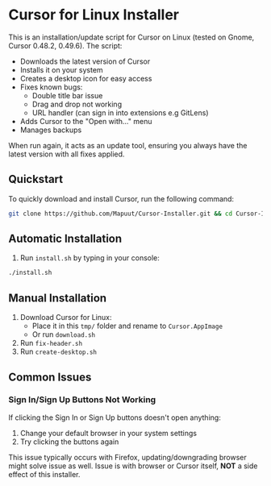 # Cursor for Linux Installer

This is an installation/update script for Cursor on Linux (tested on Gnome, Cursor 0.48.2, 0.49.6). The script:

- Downloads the latest version of Cursor
- Installs it on your system
- Creates a desktop icon for easy access
- Fixes known bugs:
  - Double title bar issue
  - Drag and drop not working
  - URL handler (can sign in into extensions e.g GitLens)
- Adds Cursor to the "Open with..." menu
- Manages backups

When run again, it acts as an update tool, ensuring you always have the latest version with all fixes applied.

## Quickstart

To quickly download and install Cursor, run the following command:

```sh
git clone https://github.com/Mapuut/Cursor-Installer.git && cd Cursor-Installer && ./install.sh
```

## Automatic Installation

1. Run `install.sh` by typing in your console:

```sh
./install.sh
```

## Manual Installation

1. Download Cursor for Linux:
   - Place it in this `tmp/` folder and rename to `Cursor.AppImage`
   - Or run `download.sh`
2. Run `fix-header.sh`
3. Run `create-desktop.sh`

## Common Issues

### Sign In/Sign Up Buttons Not Working

If clicking the Sign In or Sign Up buttons doesn't open anything:

1. Change your default browser in your system settings
2. Try clicking the buttons again

This issue typically occurs with Firefox, updating/downgrading browser might solve issue as well. Issue is with browser or Cursor itself, **NOT** a side effect of this installer.

